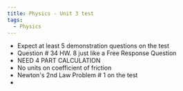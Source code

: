 ```yaml
---
title: Physics - Unit 3 test
tags:
  - Physics
---
```

- Expect at least 5 demonstration questions on the test
- Question # 34 HW. 8 just like a Free Response Question
- NEED 4 PART CALCULATION
- No units on coefficient of friction
- Newton's 2nd Law Problem # 1 on the test
- 

